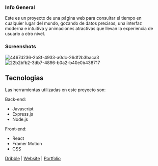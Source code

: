 ### Info General
Este es un proyecto de una página web para consultar el tiempo en cualquier lugar del mundo, gozando de datos precisos, una interfaz moderna e intuitiva y animaciones atractivas que llevan la experiencia de usuario a otro nivel.

### Screenshots
![4467d236-2b8f-4933-a0dc-26df2b3baca3](https://github.com/user-attachments/assets/de99e3af-8824-4289-9ffe-a1e0f3d76dbe)
![22b2bfb2-3db7-4896-b0a2-b40e0b438717](https://github.com/user-attachments/assets/46a80f89-ec42-4854-8750-0739ba6f120a)

## Tecnologias
Las herramientas utilizadas en este proyecto son:

Back-end:
* Javascript
* Express.js
* Node.js

Front-end:
* React
* Framer Motion
* CSS

[Dribble](https://dribbble.com/pablofz) | [Website](https://projectnimbus.vercel.app) | [Portfolio](https://pablofernz.vercel.app)
